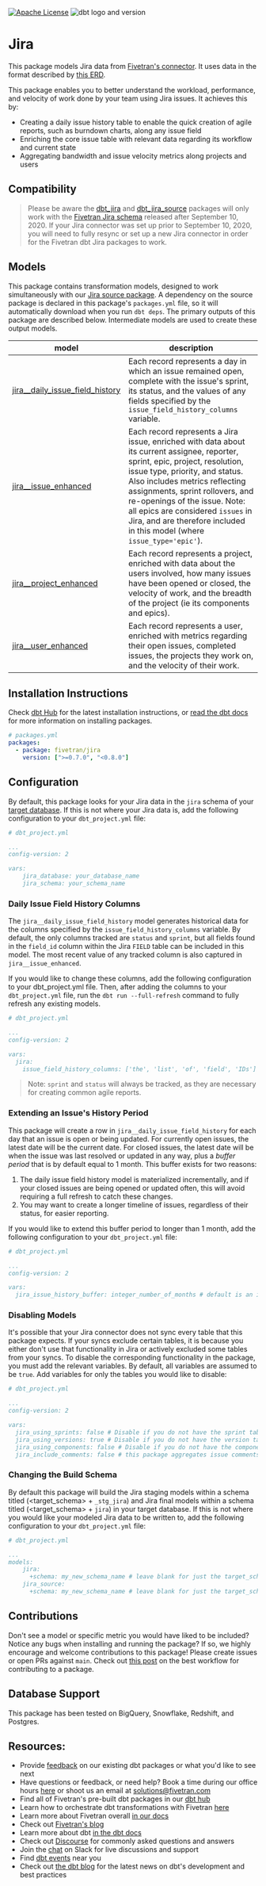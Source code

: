 [![Apache License](https://img.shields.io/badge/License-Apache%202.0-blue.svg)](https://opensource.org/licenses/Apache-2.0) ![dbt logo and version](https://img.shields.io/static/v1?logo=dbt&label=dbt-version&message=>=1.0.0,<2.0.0&color=orange)
# Jira

This package models Jira data from [Fivetran's connector](https://fivetran.com/docs/applications/jira). It uses data in the format described by [this ERD](https://fivetran.com/docs/applications/jira/#schemainformation).

This package enables you to better understand the workload, performance, and velocity of work done by your team using Jira issues. It achieves this by:
- Creating a daily issue history table to enable the quick creation of agile reports, such as burndown charts, along any issue field
- Enriching the core issue table with relevant data regarding its workflow and current state
- Aggregating bandwidth and issue velocity metrics along projects and users

## Compatibility
> Please be aware the [dbt_jira](https://github.com/fivetran/dbt_jira) and [dbt_jira_source](https://github.com/fivetran/dbt_jira_source) packages will only work with the [Fivetran Jira schema](https://fivetran.com/docs/applications/jira/changelog) released after September 10, 2020. If your Jira connector was set up prior to September 10, 2020, you will need to fully resync or set up a new Jira connector in order for the Fivetran dbt Jira packages to work.

## Models

This package contains transformation models, designed to work simultaneously with our [Jira source package](https://github.com/fivetran/dbt_jira_source). A dependency on the source package is declared in this package's `packages.yml` file, so it will automatically download when you run `dbt deps`. The primary outputs of this package are described below. Intermediate models are used to create these output models.

| **model**                | **description**                                                                                                                                |
| ------------------------ | ---------------------------------------------------------------------------------------------------------------------------------------------- |
| [jira__daily_issue_field_history](https://github.com/fivetran/dbt_jira/blob/master/models/jira__daily_issue_field_history.sql)             | Each record represents a day in which an issue remained open, complete with the issue's sprint, its status, and the values of any fields specified by the `issue_field_history_columns` variable. |
| [jira__issue_enhanced](https://github.com/fivetran/dbt_jira/blob/master/models/jira__issue_enhanced.sql)            | Each record represents a Jira issue, enriched with data about its current assignee, reporter, sprint, epic, project, resolution, issue type, priority, and status. Also includes metrics reflecting assignments, sprint rollovers, and re-openings of the issue. Note: all epics are considered `issues` in Jira, and are therefore included in this model (where `issue_type='epic'`). |
| [jira__project_enhanced](https://github.com/fivetran/dbt_jira/blob/master/models/jira__project_enhanced.sql)            | Each record represents a project, enriched with data about the users involved, how many issues have been opened or closed, the velocity of work, and the breadth of the project (ie its components and epics). |
| [jira__user_enhanced](https://github.com/fivetran/dbt_jira/blob/master/models/jira__user_enhanced.sql)            | Each record represents a user, enriched with metrics regarding their open issues, completed issues, the projects they work on, and the velocity of their work. |

## Installation Instructions
Check [dbt Hub](https://hub.getdbt.com/) for the latest installation instructions, or [read the dbt docs](https://docs.getdbt.com/docs/package-management) for more information on installing packages.

```yml
# packages.yml
packages:
  - package: fivetran/jira
    version: [">=0.7.0", "<0.8.0"]
```

## Configuration
By default, this package looks for your Jira data in the `jira` schema of your [target database](https://docs.getdbt.com/docs/running-a-dbt-project/using-the-command-line-interface/configure-your-profile). If this is not where your Jira data is, add the following configuration to your `dbt_project.yml` file:

```yml
# dbt_project.yml

...
config-version: 2

vars:
    jira_database: your_database_name
    jira_schema: your_schema_name
```

### Daily Issue Field History Columns
The `jira__daily_issue_field_history` model generates historical data for the columns specified by the `issue_field_history_columns` variable. By default, the only columns tracked are `status` and `sprint`, but all fields found in the `field_id` column within the Jira `FIELD` table can be included in this model. The most recent value of any tracked column is also captured in `jira__issue_enhanced`.

If you would like to change these columns, add the following configuration to your dbt_project.yml file. Then, after adding the columns to your `dbt_project.yml` file, run the `dbt run --full-refresh` command to fully refresh any existing models.

```yml
# dbt_project.yml

...
config-version: 2

vars:
  jira:
    issue_field_history_columns: ['the', 'list', 'of', 'field', 'IDs']
```

> Note: `sprint` and `status` will always be tracked, as they are necessary for creating common agile reports.

### Extending an Issue's History Period
This package will create a row in `jira__daily_issue_field_history` for each day that an issue is open or being updated. For currently open issues, the latest date will be the current date. For closed issues, the latest date will be  when the issue was last resolved or updated in any way, plus a _buffer period_ that is by default equal to 1 month. This buffer exists for two reasons:
1. The daily issue field history model is materialized incrementally, and if your closed issues are being opened or updated often, this will avoid requiring a full refresh to catch these changes.
2. You may want to create a longer timeline of issues, regardless of their status, for easier reporting.

If you would like to extend this buffer period to longer than 1 month, add the following configuration to your `dbt_project.yml` file:

```yml
# dbt_project.yml

...
config-version: 2

vars:
  jira_issue_history_buffer: integer_number_of_months # default is an interval of 1 month
```

### Disabling Models
It's possible that your Jira connector does not sync every table that this package expects. If your syncs exclude certain tables, it is because you either don't use that functionality in Jira or actively excluded some tables from your syncs. To disable the corresponding functionality in the package, you must add the relevant variables. By default, all variables are assumed to be `true`. Add variables for only the tables you would like to disable:  

```yml
# dbt_project.yml

...
config-version: 2

vars:
  jira_using_sprints: false # Disable if you do not have the sprint table, or if you do not want sprint related metrics reported
  jira_using_versions: true # Disable if you do not have the version table, or if you do not want version related metrics reported
  jira_using_components: false # Disable if you do not have the component table, or if you do not want component related metrics reported
  jira_include_comments: false # this package aggregates issue comments so that you have a single view of all your comments in the jira__issue_enhanced table. This can cause limit errors if you have a large dataset. Disable to remove this functionality.
```

### Changing the Build Schema
By default this package will build the Jira staging models within a schema titled (<target_schema> + `_stg_jira`) and Jira final models within a schema titled (<target_schema> + `jira`) in your target database. If this is not where you would like your modeled Jira data to be written to, add the following configuration to your `dbt_project.yml` file:

```yml
# dbt_project.yml

...
models:
    jira:
      +schema: my_new_schema_name # leave blank for just the target_schema
    jira_source:
      +schema: my_new_schema_name # leave blank for just the target_schema
```

## Contributions
Don't see a model or specific metric you would have liked to be included? Notice any bugs when installing 
and running the package? If so, we highly encourage and welcome contributions to this package! 
Please create issues or open PRs against `main`. Check out [this post](https://discourse.getdbt.com/t/contributing-to-a-dbt-package/657) on the best workflow for contributing to a package.

## Database Support
This package has been tested on BigQuery, Snowflake, Redshift, and Postgres.

## Resources:
- Provide [feedback](https://www.surveymonkey.com/r/DQ7K7WW) on our existing dbt packages or what you'd like to see next
- Have questions or feedback, or need help? Book a time during our office hours [here](https://calendly.com/fivetran-solutions-team/fivetran-solutions-team-office-hours) or shoot us an email at solutions@fivetran.com
- Find all of Fivetran's pre-built dbt packages in our [dbt hub](https://hub.getdbt.com/fivetran/)
- Learn how to orchestrate dbt transformations with Fivetran [here](https://fivetran.com/docs/transformations/dbt)
- Learn more about Fivetran overall [in our docs](https://fivetran.com/docs)
- Check out [Fivetran's blog](https://fivetran.com/blog)
- Learn more about dbt [in the dbt docs](https://docs.getdbt.com/docs/introduction)
- Check out [Discourse](https://discourse.getdbt.com/) for commonly asked questions and answers
- Join the [chat](http://slack.getdbt.com/) on Slack for live discussions and support
- Find [dbt events](https://events.getdbt.com) near you
- Check out [the dbt blog](https://blog.getdbt.com/) for the latest news on dbt's development and best practices
